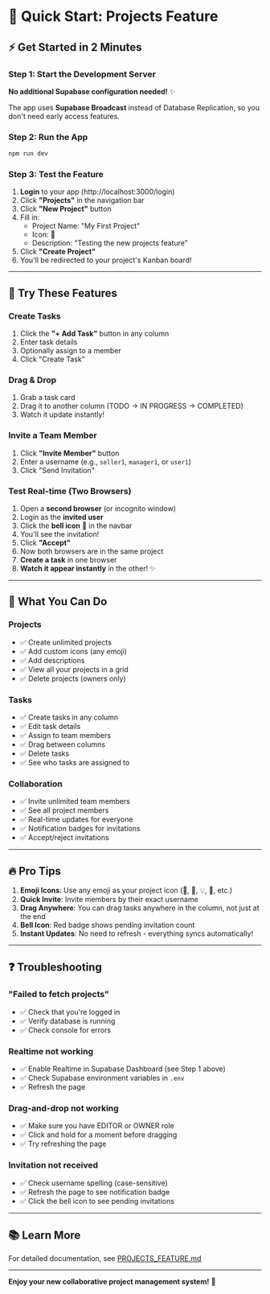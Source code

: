 # 🚀 Quick Start: Projects Feature

## ⚡ Get Started in 2 Minutes

### Step 1: Start the Development Server

**No additional Supabase configuration needed!** ✨

The app uses **Supabase Broadcast** instead of Database Replication, so you don't need early access features.

### Step 2: Run the App

```bash
npm run dev
```

### Step 3: Test the Feature

1. **Login** to your app (http://localhost:3000/login)
2. Click **"Projects"** in the navigation bar
3. Click **"New Project"** button
4. Fill in:
   - Project Name: "My First Project"
   - Icon: 🚀
   - Description: "Testing the new projects feature"
5. Click **"Create Project"**
6. You'll be redirected to your project's Kanban board!

---

## 🎯 Try These Features

### Create Tasks
1. Click the **"+ Add Task"** button in any column
2. Enter task details
3. Optionally assign to a member
4. Click "Create Task"

### Drag & Drop
1. Grab a task card
2. Drag it to another column (TODO → IN PROGRESS → COMPLETED)
3. Watch it update instantly!

### Invite a Team Member
1. Click **"Invite Member"** button
2. Enter a username (e.g., `seller1`, `manager1`, or `user1`)
3. Click "Send Invitation"

### Test Real-time (Two Browsers)
1. Open a **second browser** (or incognito window)
2. Login as the **invited user**
3. Click the **bell icon** 🔔 in the navbar
4. You'll see the invitation!
5. Click **"Accept"**
6. Now both browsers are in the same project
7. **Create a task** in one browser
8. **Watch it appear instantly** in the other! ✨

---

## 🎨 What You Can Do

### Projects
- ✅ Create unlimited projects
- ✅ Add custom icons (any emoji)
- ✅ Add descriptions
- ✅ View all your projects in a grid
- ✅ Delete projects (owners only)

### Tasks
- ✅ Create tasks in any column
- ✅ Edit task details
- ✅ Assign to team members
- ✅ Drag between columns
- ✅ Delete tasks
- ✅ See who tasks are assigned to

### Collaboration
- ✅ Invite unlimited team members
- ✅ See all project members
- ✅ Real-time updates for everyone
- ✅ Notification badges for invitations
- ✅ Accept/reject invitations

---

## 🔥 Pro Tips

1. **Emoji Icons**: Use any emoji as your project icon (🎨, 📱, 💡, 🎯, etc.)
2. **Quick Invite**: Invite members by their exact username
3. **Drag Anywhere**: You can drag tasks anywhere in the column, not just at the end
4. **Bell Icon**: Red badge shows pending invitation count
5. **Instant Updates**: No need to refresh - everything syncs automatically!

---

## ❓ Troubleshooting

### "Failed to fetch projects"
- ✅ Check that you're logged in
- ✅ Verify database is running
- ✅ Check console for errors

### Realtime not working
- ✅ Enable Realtime in Supabase Dashboard (see Step 1 above)
- ✅ Check Supabase environment variables in `.env`
- ✅ Refresh the page

### Drag-and-drop not working
- ✅ Make sure you have EDITOR or OWNER role
- ✅ Click and hold for a moment before dragging
- ✅ Try refreshing the page

### Invitation not received
- ✅ Check username spelling (case-sensitive)
- ✅ Refresh the page to see notification badge
- ✅ Click the bell icon to see pending invitations

---

## 📚 Learn More

For detailed documentation, see [PROJECTS_FEATURE.md](./PROJECTS_FEATURE.md)

---

**Enjoy your new collaborative project management system!** 🎉
